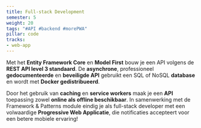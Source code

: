 ```yaml
---
title: Full-stack Development
semester: 5
weight: 20
tags: "#API #backend #morePWA"
pillar: code
tracks:
- web-app
---
```

Met het **Entity Framework Core** en **Model First** bouw je een API volgens de **REST API level 3 standaard**. De **asynchrone**, professioneel **gedocumenteerde** en **beveiligde API** gebruikt een SQL of NoSQL **database** en wordt met **Docker gedistribueerd**.

Door het gebruik van **caching** en **service workers** maak je een **API** toepassing zowel **online als offline beschikbaar**. In samenwerking met de Framework & Patterns module eindig je als full-stack developer met een volwaardige **Progressive Web Applicatie**, die notificaties accepteert voor een betere mobiele ervaring!
